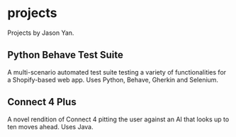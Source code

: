 # projects
Projects by Jason Yan.

## Python Behave Test Suite

A multi-scenario automated test suite testing a variety of functionalities for a Shopify-based web app. Uses Python, Behave, Gherkin and Selenium.

## Connect 4 Plus

A novel rendition of Connect 4 pitting the user against an AI that looks up to ten moves ahead. Uses Java.
